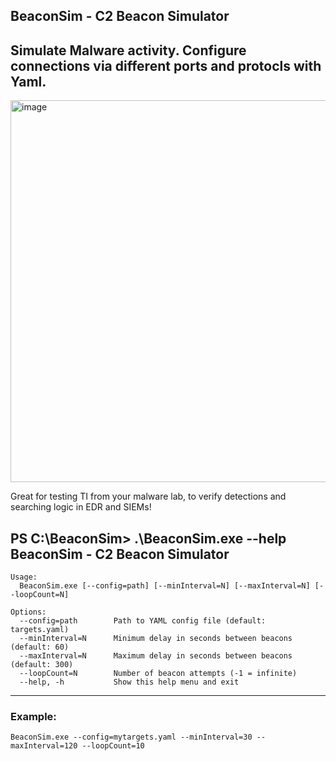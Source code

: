 ## BeaconSim - C2 Beacon Simulator
Simulate Malware activity. Configure connections via different ports and protocls with Yaml.
---


<img width="611" alt="image" src="https://github.com/user-attachments/assets/f8c162a8-d24b-4732-99b5-42d4cd0a4686" />


Great for testing TI from your malware lab, to verify detections and searching logic in EDR and SIEMs!


PS C:\BeaconSim\> .\BeaconSim.exe --help
BeaconSim - C2 Beacon Simulator
---------------------------------

```
Usage:
  BeaconSim.exe [--config=path] [--minInterval=N] [--maxInterval=N] [--loopCount=N]

Options:
  --config=path        Path to YAML config file (default: targets.yaml)
  --minInterval=N      Minimum delay in seconds between beacons (default: 60)
  --maxInterval=N      Maximum delay in seconds between beacons (default: 300)
  --loopCount=N        Number of beacon attempts (-1 = infinite)
  --help, -h           Show this help menu and exit
```

---

### Example:

```
BeaconSim.exe --config=mytargets.yaml --minInterval=30 --maxInterval=120 --loopCount=10
```
